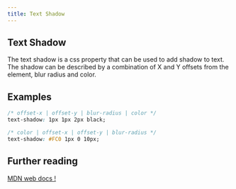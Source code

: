 ```yaml
---
title: Text Shadow
---
```

## Text Shadow

The text shadow is a css property that can be used to add shadow to text. The shadow can be described by a combination of X and Y offsets from the element, blur radius and color.

## Examples

```css
/* offset-x | offset-y | blur-radius | color */
text-shadow: 1px 1px 2px black; 

/* color | offset-x | offset-y | blur-radius */
text-shadow: #FC0 1px 0 10px; 

```

## Further reading
[MDN web docs !](https://developer.mozilla.org/en-US/docs/Web/CSS/text-shadow)


